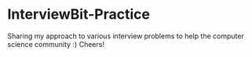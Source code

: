 # InterviewBit-Practice
Sharing my approach to various interview problems to help the computer science community :) Cheers!
